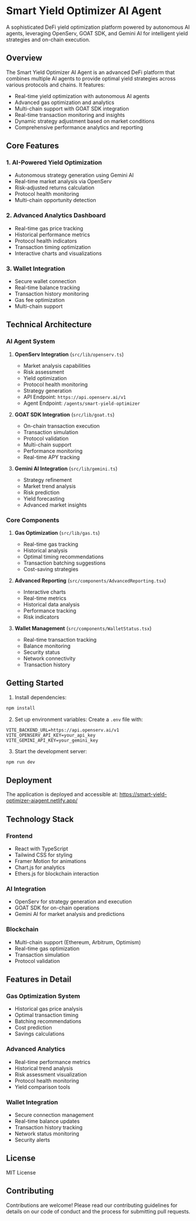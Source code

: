 # Smart Yield Optimizer AI Agent

A sophisticated DeFi yield optimization platform powered by autonomous AI agents, leveraging OpenServ, GOAT SDK, and Gemini AI for intelligent yield strategies and on-chain execution.

## Overview

The Smart Yield Optimizer AI Agent is an advanced DeFi platform that combines multiple AI agents to provide optimal yield strategies across various protocols and chains. It features:

- Real-time yield optimization with autonomous AI agents
- Advanced gas optimization and analytics
- Multi-chain support with GOAT SDK integration
- Real-time transaction monitoring and insights
- Dynamic strategy adjustment based on market conditions
- Comprehensive performance analytics and reporting

## Core Features

### 1. AI-Powered Yield Optimization
- Autonomous strategy generation using Gemini AI
- Real-time market analysis via OpenServ
- Risk-adjusted returns calculation
- Protocol health monitoring
- Multi-chain opportunity detection

### 2. Advanced Analytics Dashboard
- Real-time gas price tracking
- Historical performance metrics
- Protocol health indicators
- Transaction timing optimization
- Interactive charts and visualizations

### 3. Wallet Integration
- Secure wallet connection
- Real-time balance tracking
- Transaction history monitoring
- Gas fee optimization
- Multi-chain support

## Technical Architecture

### AI Agent System

1. **OpenServ Integration** (`src/lib/openserv.ts`)
   - Market analysis capabilities
   - Risk assessment
   - Yield optimization
   - Protocol health monitoring
   - Strategy generation
   - API Endpoint: `https://api.openserv.ai/v1`
   - Agent Endpoint: `/agents/smart-yield-optimizer`

2. **GOAT SDK Integration** (`src/lib/goat.ts`)
   - On-chain transaction execution
   - Transaction simulation
   - Protocol validation
   - Multi-chain support
   - Performance monitoring
   - Real-time APY tracking

3. **Gemini AI Integration** (`src/lib/gemini.ts`)
   - Strategy refinement
   - Market trend analysis
   - Risk prediction
   - Yield forecasting
   - Advanced market insights

### Core Components

1. **Gas Optimization** (`src/lib/gas.ts`)
   - Real-time gas tracking
   - Historical analysis
   - Optimal timing recommendations
   - Transaction batching suggestions
   - Cost-saving strategies

2. **Advanced Reporting** (`src/components/AdvancedReporting.tsx`)
   - Interactive charts
   - Real-time metrics
   - Historical data analysis
   - Performance tracking
   - Risk indicators

3. **Wallet Management** (`src/components/WalletStatus.tsx`)
   - Real-time transaction tracking
   - Balance monitoring
   - Security status
   - Network connectivity
   - Transaction history

## Getting Started

1. Install dependencies:
```bash
npm install
```

2. Set up environment variables:
Create a `.env` file with:
```env
VITE_BACKEND_URL=https://api.openserv.ai/v1
VITE_OPENSERV_API_KEY=your_api_key
VITE_GEMINI_API_KEY=your_gemini_key
```

3. Start the development server:
```bash
npm run dev
```

## Deployment

The application is deployed and accessible at:
https://smart-yield-optimizer-aiagent.netlify.app/

## Technology Stack

### Frontend
- React with TypeScript
- Tailwind CSS for styling
- Framer Motion for animations
- Chart.js for analytics
- Ethers.js for blockchain interaction

### AI Integration
- OpenServ for strategy generation and execution
- GOAT SDK for on-chain operations
- Gemini AI for market analysis and predictions

### Blockchain
- Multi-chain support (Ethereum, Arbitrum, Optimism)
- Real-time gas optimization
- Transaction simulation
- Protocol validation

## Features in Detail

### Gas Optimization System
- Historical gas price analysis
- Optimal transaction timing
- Batching recommendations
- Cost prediction
- Savings calculations

### Advanced Analytics
- Real-time performance metrics
- Historical trend analysis
- Risk assessment visualization
- Protocol health monitoring
- Yield comparison tools

### Wallet Integration
- Secure connection management
- Real-time balance updates
- Transaction history tracking
- Network status monitoring
- Security alerts

## License

MIT License

## Contributing

Contributions are welcome! Please read our contributing guidelines for details on our code of conduct and the process for submitting pull requests.